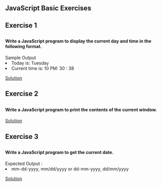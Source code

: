 ## JavaScript Basic Exercises

<h2>Exercise 1<h2>

#### Write a JavaScript program to display the current day and time in the following format.</p>
<span>
Sample Output
<li>
Today is: Tuesday
</li>
<li>
Current time is: 10 PM: 30 : 38
</li>
</span>


<a href="https://github.com/dicucristiann/JavaScript-basic-Exercises/blob/master/dateTime.js">Solution</a>

<h2>Exercise 2<h2>

#### Write a JavaScript program to print the contents of the current window.

<a href="https://github.com/dicucristiann/JavaScript-basic-Exercises/blob/master/printContents.js">Solution</a>

<h2>Exercise 3<h2>

#### Write a JavaScript program to get the current date.

<span>
Expected Output :
<li>
mm-dd-yyyy, mm/dd/yyyy or dd-mm-yyyy, dd/mm/yyyy
</li>
</span>

<a href="https://github.com/dicucristiann/JavaScript-basic-Exercises/blob/master/currentDate.js">Solution</a>

